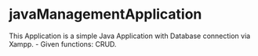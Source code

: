 # javaManagementApplication
This Application is a simple Java Application with Database connection via Xampp. - Given functions: CRUD.
